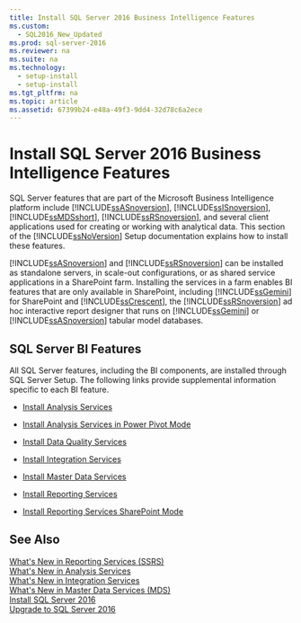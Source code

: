 ```yaml
---
title: Install SQL Server 2016 Business Intelligence Features
ms.custom: 
  - SQL2016_New_Updated
ms.prod: sql-server-2016
ms.reviewer: na
ms.suite: na
ms.technology: 
  - setup-install
  - setup-install
ms.tgt_pltfrm: na
ms.topic: article
ms.assetid: 67399b24-e48a-49f3-9dd4-32d78c6a2ece
---
```

# Install SQL Server 2016 Business Intelligence Features
  SQL Server features that are part of the Microsoft Business Intelligence platform include [!INCLUDE[ssASnoversion](../../Token/Other/ssASnoversion_md.md)], [!INCLUDE[ssISnoversion](../../Token/Other/ssISnoversion_md.md)], [!INCLUDE[ssMDSshort](../../Token/Other/ssMDSshort_md.md)], [!INCLUDE[ssRSnoversion](../../Token/Other/ssRSnoversion_md.md)], and several client applications used for creating or working with analytical data. This section of the [!INCLUDE[ssNoVersion](../../Token/Other/ssNoVersion_md.md)] Setup documentation explains how to install these features.  
  
 [!INCLUDE[ssASnoversion](../../Token/Other/ssASnoversion_md.md)] and [!INCLUDE[ssRSnoversion](../../Token/Other/ssRSnoversion_md.md)] can be installed as standalone servers, in scale\-out configurations, or as shared service applications in a SharePoint farm. Installing the services in a farm enables BI features that are only available in SharePoint, including [!INCLUDE[ssGemini](../../Token/Other/ssGemini_md.md)] for SharePoint and [!INCLUDE[ssCrescent](../../Token/Other/ssCrescent_md.md)], the [!INCLUDE[ssRSnoversion](../../Token/Other/ssRSnoversion_md.md)] ad hoc interactive report designer that runs on [!INCLUDE[ssGemini](../../Token/Other/ssGemini_md.md)] or [!INCLUDE[ssASnoversion](../../Token/Other/ssASnoversion_md.md)] tabular model databases.  
  
## SQL Server BI Features  
 All SQL Server features, including the BI components, are installed through SQL Server Setup. The following links provide supplemental information specific to each BI feature.  
  
-   [Install Analysis Services](../../Topics/TopicNameNotContainA/Install-Analysis-Services.md)  
  
-   [Install Analysis Services in Power Pivot Mode](../../Topics/TopicNameNotContainA/Install-Analysis-Services-in-Power-Pivot-Mode.md)  
  
-   [Install Data Quality Services](../../Topics/TopicNameNotContainA/Install-Data-Quality-Services.md)  
  
-   [Install Integration Services](../../Topics/TopicNameNotContainA/Install-Integration-Services.md)  
  
-   [Install Master Data Services](../../Topics/TopicNameNotContainA/Install-Master-Data-Services.md)  
  
-   [Install Reporting Services](../../Topics/TopicNameNotContainA/Install-Reporting-Services.md)  
  
-   [Install Reporting Services SharePoint Mode](../../Topics/TopicNameNotContainA/Install-Reporting-Services-SharePoint-Mode.md)  
  
## See Also  
 [What's New in Reporting Services &#40;SSRS&#41;](../../Topics/TopicNameNotContainA/What-s-New-in-Reporting-Services--SSRS-.md)   
 [What's New in Analysis Services](../../Topics/TopicNameNotContainA/What-s-New-in-Analysis-Services.md)   
 [What's New in Integration Services](../../Topics/TopicNameNotContainA/What-s-New-in-Integration-Services.md)   
 [What's New in Master Data Services &#40;MDS&#41;](../../Topics/TopicNameNotContainA/What-s-New-in-Master-Data-Services--MDS-.md)   
 [Install SQL Server 2016](../../Topics/TopicNameNotContainA/Install-SQL-Server-2016.md)   
 [Upgrade to SQL Server 2016](../../Topics/TopicNameNotContainA/Upgrade-to-SQL-Server-2016.md)  
  
  